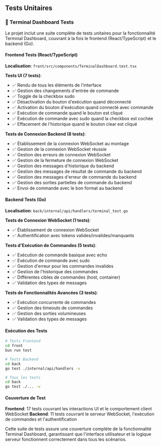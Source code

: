 ## Tests Unitaires

### 🧪 Terminal Dashboard Tests

Le projet inclut une suite complète de tests unitaires pour la fonctionnalité Terminal Dashboard, couvrant à la fois le frontend (React/TypeScript) et le backend (Go).

#### Frontend Tests (React/TypeScript)

**Localisation**: `front/src/components/TerminalDashboard.test.tsx`

**Tests UI (7 tests)**:
- ✅ Rendu de tous les éléments de l'interface
- ✅ Gestion des changements d'entrée de commande
- ✅ Toggle de la checkbox sudo
- ✅ Désactivation du bouton d'exécution quand déconnecté
- ✅ Activation du bouton d'exécution quand connecté avec commande
- ✅ Exécution de commande quand le bouton est cliqué
- ✅ Exécution de commande avec sudo quand la checkbox est cochée
- ✅ Effacement de l'historique quand le bouton clear est cliqué

**Tests de Connexion Backend (8 tests)**:
- ✅ Établissement de la connexion WebSocket au montage
- ✅ Gestion de la connexion WebSocket réussie
- ✅ Gestion des erreurs de connexion WebSocket
- ✅ Gestion de la fermeture de connexion WebSocket
- ✅ Gestion des messages d'historique du backend
- ✅ Gestion des messages de résultat de commande du backend
- ✅ Gestion des messages d'erreur de commande du backend
- ✅ Gestion des sorties partielles de commande du backend
- ✅ Envoi de commande avec le bon format au backend

#### Backend Tests (Go)

**Localisation**: `back/internal/api/handlers/terminal_test.go`

**Tests de Connexion WebSocket (1 tests)**:
- ✅ Établissement de connexion WebSocket
- ✅ Authentification avec tokens valides/invalides/manquants

**Tests d'Exécution de Commandes (5 tests)**:
- ✅ Exécution de commande basique avec echo
- ✅ Exécution de commande avec sudo
- ✅ Gestion d'erreur pour les commandes invalides
- ✅ Gestion de l'historique des commandes
- ✅ Différentes cibles de commandes (host, container)
- ✅ Validation des types de messages

**Tests de Fonctionnalités Avancées (3 tests)**:
- ✅ Exécution concurrente de commandes
- ✅ Gestion des timeouts de commandes
- ✅ Gestion des sorties volumineuses
- ✅ Validation des types de messages

#### Exécution des Tests

```bash
# Tests Frontend
cd front
bun run test

# Tests Backend
cd back
go test ./internal/api/handlers -v

# Tous les tests
cd back
go test ./... -v
```

#### Couverture de Test

**Frontend**: 17 tests couvrant les interactions UI et le comportement client WebSocket
**Backend**: 11 tests couvrant le serveur WebSocket, l'exécution de commandes et l'authentification

Cette suite de tests assure une couverture complète de la fonctionnalité Terminal Dashboard, garantissant que l'interface utilisateur et la logique serveur fonctionnent correctement dans tous les scénarios.